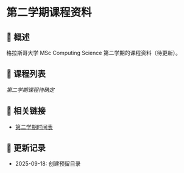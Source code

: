 # 第二学期课程资料

## 📖 概述
格拉斯哥大学 MSc Computing Science 第二学期的课程资料（待更新）。

## 📁 课程列表
*第二学期课程待确定*

## 🔗 相关链接
- [第二学期时间表](https://moodle.gla.ac.uk/)

## 📅 更新记录
- 2025-09-18: 创建预留目录
